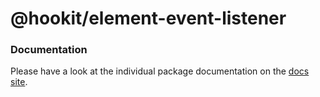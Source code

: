 # @hookit/element-event-listener

### Documentation

Please have a look at the individual package documentation on the [docs site](https://hookit.vercel.app/).
